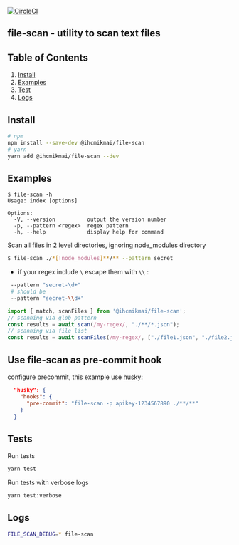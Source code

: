 [![CircleCI](https://circleci.com/gh/Pavel-Durov/file-scan/tree/develop.svg?style=svg)](https://circleci.com/gh/Pavel-Durov/file-scan/tree/develop)

## file-scan - utility to scan text files

## Table of Contents

1. [Install](#install)
2. [Examples](#examples)
3. [Test](#tests)
4. [Logs](#logs)

## Install

```bash
# npm
npm install --save-dev @ihcmikmai/file-scan
# yarn
yarn add @ihcmikmai/file-scan --dev
```

## Examples

```
$ file-scan -h
Usage: index [options]

Options:
  -V, --version          output the version number
  -p, --pattern <regex>  regex pattern
  -h, --help             display help for command

```
Scan all files in 2 level directories, ignoring node_modules directory
```bash
$ file-scan ./*[!node_modules]**/** --pattern secret
```

+ if your regex include `\` escape them with `\\` : 
```bash
 --pattern "secret-\d+"
 # should be
 --pattern "secret-\\d+"
```

```javascript
import { match, scanFiles } from '@ihcmikmai/file-scan';
// scanning via glob pattern
const results = await scan(/my-regex/, "./**/*.json");
// scanning via file list
const results = await scanFiles(/my-regex/, ["./file1.json", "./file2.json"])
```

## Use file-scan as pre-commit hook
configure precommit, this example use [husky](https://github.com/typicode/husky):

```json
  "husky": {
    "hooks": {
      "pre-commit": "file-scan -p apikey-1234567890 ./**/**"
    }
  }
```

## Tests

Run tests
```bash
yarn test
```

Run tests with verbose logs
```bash
yarn test:verbose
```

## Logs

```bash
FILE_SCAN_DEBUG=* file-scan
```

